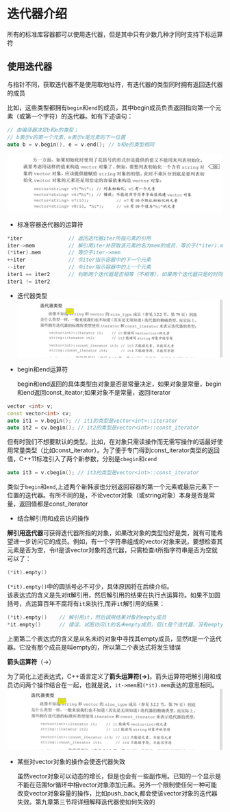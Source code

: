 # 迭代器介绍

所有的标准库容器都可以使用迭代器，但是其中只有少数几种才同时支持下标运算符

## 使用迭代器

与指针不同，获取迭代器不是使用取地址符，有迭代器的类型同时拥有返回迭代器的成员

比如，这些类型都拥有`begin`和`end`的成员，其中begin成员负责返回指向第一个元素（或第一个字符）的迭代器。如有下述语句：

```c++
// 由编译器决定b和e的类型；
// b表示v的第一个元素，e表示v尾元素的下一位置
auto b = v.begin(), e = v.end(); // b和e的类型相同
```

![本地路径](Snipaste_002.png "尾后迭代器")

* 标准容器迭代器的运算符

```c++
*iter               // 返回迭代器iter所指元素的引用
iter->mem           // 解引用iter并获取该元素的名为mem的成员，等价于(*iter).mem
(*iter).mem         // 等价于iter->mem
++iter              // 令iter指示容器中的下一个元素
--iter              // 令iter指示容器中的上一个元素
iter1 == iter2      // 判断两个迭代器是否相等（不相等），如果两个迭代器只是的时同一个元素或者他们时同一个容器的尾后迭代器，则相等；繁殖，不相等
iter1 != iter2
```

* 迭代器类型
![本地路径](Snipaste_004.png "迭代器类型")
* begin和end运算符

     begin和end返回的具体类型由对象是否是常量决定，如果对象是常量，begin和end返回const_iteator;如果对象不是常量，返回iterator

```cpp
vector <int> v;
const vector<int> cv;
auto it1 = v.begin(); // it1的类型是vector<int>::iterator
auto it2 = cv.begin(); // it2的类型是vector<int>::const_iterator
```

但有时我们不想要默认的类型。比如，在对象只需读操作而无需写操作的话最好使用常量类型（比如const_iterator）。为了便于专门得到const_iterator类型的返回值，C++11标准引入了两个新参数，分别是`cbegin`和`cend`

```cpp
auto it3 = v.cbegin(); // it3的类型是vector<int>::const_iterator
```

类似于`begin`和`end`,上述两个新韩淑也分别返回容器的第一个元素或最后元素下一位置的迭代器。有所不同的是，不论vector对象（或string对象）本身是否是常量，返回值都是const_iterator

* 结合解引用和成员访问操作

**解引用迭代器**可获得迭代器所指的对象，如果改对象的类型恰好是类，就有可能希望进一步访问它的成员。例如，有一个字符串组成的vector对象来说，要想检查其元素是否为空，令it是该vector对象的迭代器，只需检查it所指字符串是否为空就可以了：

```cpp
(*it).empty()
```

`(*it).empty()`中的圆括号必不可少，具体原因将在后续介绍。  
该表达式的含义是先对it解引用，然后解引用的结果在执行点运算符。如果不加圆括号，点运算百年不腐将有`it`来执行,而非`it`解引用的结果：

```cpp
(*it).empty()    // 解引用it，然后调用结果对象的empty成员
*it.empty()      // 错误，试图访问it的名未empty成员，但it是个迭代器，没有empty成员
```

上面第二个表达式的含义是从名未i的对象中寻找其empty成员，显然it是一个迭代器。它没有那个成员是叫empty的，所以第二个表达式将发生错误

**箭头运算符**（->）

为了简化上述表达式，C++语言定义了**箭头运算符(->)**。箭头运算符吧解引用和成员访问两个操作结合在一起，也就是说，`it->mem`和`(*it).mem`表达的意思相同。
![本地路径](Snipaste_004.png "箭头运算符的应用")

* 某些对vector对象的操作会使迭代器失效

   虽然vector对象可以动态的增长，但是也会有一些副作用。已知的一个显示是不能在范围for循环中相vector对象添加元素。另外一个限制使任何一种可能改变vector对象容量的操作，比如push_back,都会使该vector对象的迭代器失效。第九章第三节将详细解释迭代器使如何失效的